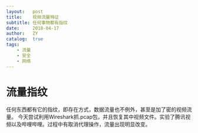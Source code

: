 ```yaml
---
layout:   post
title:    视频流量特征
subtitle: 任何事物都有指纹
date:     2018-04-17
author:   ZY
catalog:  true
tags:
    - 流量
    - 安全
    - 网络
---
```



# 流量指纹

任何东西都有它的指纹，即存在方式，数据流量也不例外，甚至是加了密的视频流量。
今天尝试利用Wireshark抓.pcap包，并且恢复其中视频文件。实验了腾讯视频以及哔哩哔哩。过程中有取消代理操作，流量出现明显改变。
